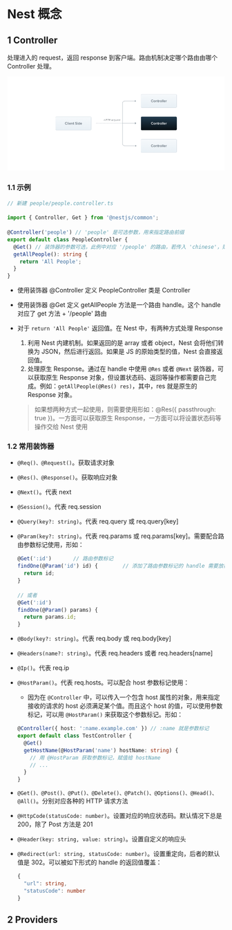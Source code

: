 # Nest 概念

## 1 Controller

处理进入的 request，返回 response 到客户端。路由机制决定哪个路由由哪个 Controller 处理。

<img src="./assets/Controllers.png" alt="" >

### 1.1 示例

```ts
// 新建 people/people.controller.ts

import { Controller, Get } from '@nestjs/common';

@Controller('people') // 'people' 是可选参数，用来指定路由前缀
export default class PeopleController {
  @Get() // 装饰器的参数可选，此例中对应 '/people' 的路由，若传入 'chinese'，则对应 '/people/chinese'。可以一定的正则形式。
  getAllPeople(): string {
    return 'All People';
  }
}
```

- 使用装饰器 @Controller 定义 PeopleController 类是 Controller

- 使用装饰器 @Get 定义 getAllPeople 方法是一个路由 handle。这个 handle 对应了 get 方法 + '/people' 路由

- 对于 `return 'All People'` 返回值。在 Nest 中，有两种方式处理 Response

  1. 利用 Nest 内建机制。如果返回的是 array 或者 object，Nest 会将他们转换为 JSON，然后进行返回。如果是 JS 的原始类型的值，Nest 会直接返回值。
  2. 处理原生 Response。通过在 handle 中使用 `@Res` 或者 `@Next` 装饰器，可以获取原生 Response 对象，但设置状态码、返回等操作都需要自己完成。例如：`getAllPeople(@Res() res)`，其中，res 就是原生的 Response 对象。

  > 如果想两种方式一起使用，则需要使用形如：@Res({ passthrough: true })。一方面可以获取原生 Response，一方面可以将设置状态码等操作交给 Nest 使用

### 1.2 常用装饰器

- `@Req()、@Request()`。获取请求对象

- `@Res()、@Response()`。获取响应对象

- `@Next()`。代表 next

- `@Session()`。代表 req.session

- `@Query(key?: string)`。代表 req.query 或 req.query[key]

- `@Param(key?: string)`。代表 req.params 或 req.params[key]。需要配合路由参数标记使用，形如：

  ```ts
  @Get(':id')		// 路由参数标记
  findOne(@Param('id') id) {		// 添加了路由参数标记的 handle 需要放在静态路径 handle 的后面
    return id;
  }

  // 或者
  @Get(':id')
  findOne(@Param() params) {
    return params.id;
  }
  ```

- `@Body(key?: string)`。代表 req.body 或 req.body[key]

- `@Headers(name?: string)`。代表 req.headers 或者 req.headers[name]

- `@Ip()`。代表 req.ip

- `@HostParam()`。代表 req.hosts。可以配合 host 参数标记使用：

  - 因为在 `@Controller` 中，可以传入一个包含 host 属性的对象，用来指定接收的请求的 host 必须满足某个值。而且这个 host 的值，可以使用参数标记，可以用 `@HostParam()` 来获取这个参数标记。形如：

  ```ts
  @Controller({ host: ':name.example.com' }) // :name 就是参数标记
  export default class TestController {
    @Get()
    getHostName(@HostParam('name') hostName: string) {
      // 用 @HostParam 获取参数标记，赋值给 hostName
      // ...
    }
  }
  ```

- `@Get()、@Post()、@Put()、@Delete()、@Patch()、@Options()、@Head()、@All()`。分别对应各种的 HTTP 请求方法

- `@HttpCode(statusCode: number)`。设置对应的响应状态码。默认情况下总是 200，除了 Post 方法是 201

- `@Header(key: string, value: string)`。设置自定义的响应头

- `@Redirect(url: string, statusCode: number)`。设置重定向，后者的默认值是 302。可以被如下形式的 handle 的返回值覆盖：

  ```ts
  {
    "url": string,
    "statusCode": number
  }
  ```

## 2 Providers
